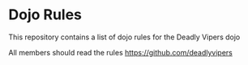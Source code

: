 Dojo Rules
==========

This repository contains a list of dojo rules for the Deadly Vipers dojo

All members should read the rules https://github.com/deadlyvipers